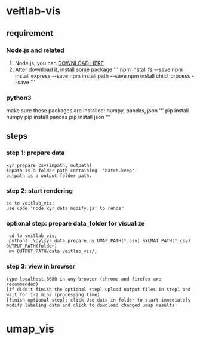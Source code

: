 # veitlab-vis

## requirement

### Node.js and related
1. Node.js, you can [DOWNLOAD HERE](https://nodejs.org/en/download/)
2. After download it, install some package
'''
npm install fs --save
npm install express --save
npm install path --save
npm install child_process --save
'''
### python3

make sure these packages are installed: numpy, pandas, json
'''
pip install numpy
pip install pandas
pip install json
'''

## steps

### step 1: prepare data
	xyr_prepare_csv(inpath, outpath)
	inpath is a folder path containing  "batch.keep". 
	outpath is a output folder path.  
	
	
### step 2: start rendering
	cd to veitlab_vis; 
	use code 'node xyr_data_modify.js' to render
	
### optional step: prepare data_folder for visualize
	 cd to veitlab_vis; 
	 python3 .\py\xyr_data_prepare.py UMAP_PATH(*.csv) SYLMAT_PATH(*.csv) OUTPUT_PATH(folder)
	 mv OUTPUT_PATH/data veitlab_vis/;

### step 3: view in browser
	type localhost:8080 in any browser (chrome and firefox are recommended)
	[if didn't finish the optional step] upload output files in step1 and wait for 1-2 mins (processing time)
	[finish optional step]: click Use data in folder to start immediately
	modify labeling data and click to download changed umap results


	
# umap_vis
